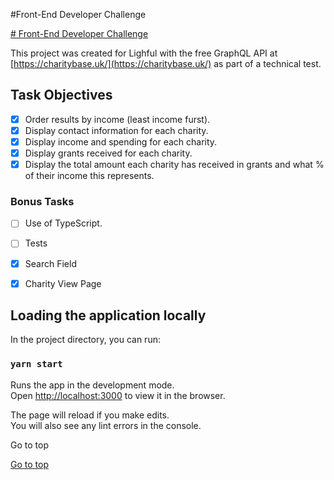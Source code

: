 #Front-End Developer Challenge<a name="top_of_page"></a>


[# Front-End Developer Challenge](#top_of_page)

This project was created for Lighful with the free GraphQL API at [https://charitybase.uk/](https://charitybase.uk/) as part of a technical test.

## Task Objectives
- [x] Order results by income (least income furst).
- [x] Display contact information for each charity.
- [x] Display income and spending for each charity.
- [x] Display grants received for each charity.
- [x] Display the total amount each charity has received in grants and what % of their income this represents.

### Bonus Tasks
- [ ] Use of TypeScript.
- [ ] Tests
- [x] Search Field
- [x] Charity View Page



## Loading the application locally

In the project directory, you can run:

### `yarn start`

Runs the app in the development mode.\
Open [http://localhost:3000](http://localhost:3000) to view it in the browser.

The page will reload if you make edits.\
You will also see any lint errors in the console.


Go to top<a name="top_of_page"></a>

[Go to top](#top_of_page)
